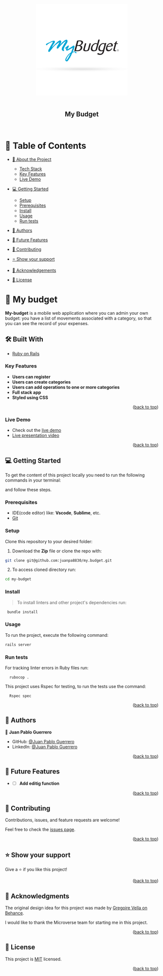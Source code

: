 <a name="readme-top"></a>

<div align="center">
  <img src="./public/budgetlogo.png" alt="logo" width="300P"  height="auto" />
  <br/><br/>

  <h2><b>My Budget</b></h2>

  <br/>

</div>

<!-- TABLE OF CONTENTS -->
# 📗 Table of Contents

- [📖 About the Project](#about-project)
    - [Tech Stack](#tech-stack)
    - [Key Features](#key-features)
    - [Live Demo](#demo)
- [💻 Getting Started](#getting-started)
  - [Setup](#setup)
  - [Prerequisites](#prerequisites)
  - [Install](#install)
  - [Usage](#usage)
  - [Run tests](#run-tests)

- [👥 Authors](#authors)
- [🔭 Future Features](#future-features)
- [🤝 Contributing](#contributing)
- [⭐️ Show your support](#support)
- [🙏 Acknowledgements](#acknowledgements)
- [📝 License](#license)

<!-- PROJECT DESCRIPTION -->

# 📖 My budget <a name="about-project"></a>

**My-budget** is a mobile web application where you can admin your own budget: you have a list of movements associated with a category, so that you can see the record of your expenses.

## 🛠 Built With <a name="built-with"></a>


  <ul>
    <li><a href="https://www.ruby-lang.org/en/documentation/">Ruby on Rails</a></li>
  </ul>


<!-- Features -->

### Key Features <a name="key-features"></a>

- **Users can register**
- **Users can create categories**
- **Users can add operations to one or more categories**
- **Full stack app**
- **Styled using CSS**

<p align="right">(<a href="#readme-top">back to top</a>)</p>

### Live Demo <a name="demo"></a>
- Check out the [live demo]()
- [Live presentation video]()

<p align="right">(<a href="#readme-top">back to top</a>)</p>


<!-- GETTING STARTED -->

## 💻 Getting Started <a name="getting-started"></a>

To get the content of this project locally you need to run the following commands in your terminal:

and follow these steps.

### Prerequisites

- IDE(code editor) like: **Vscode**, **Sublime**, etc.
- [Git](https://www.linode.com/docs/guides/how-to-install-git-on-linux-mac-and-windows/)

### Setup

Clone this repository to your desired folder:

1. Download the **Zip** file or clone the repo with:
 ```bash
git clone git@github.com:juanpa8830/my.budget.git
```
2. To access cloned directory run:
```bash
cd my-budget 
```

### Install

> To install linters and other project's dependencies run:

```bash
 bundle install
```

### Usage

To run the project, execute the following command:
```bash
rails server
```

### Run tests

For tracking linter errors in Ruby files run:
 
 ```
   rubocop .
 ```

This project uses Rspec for testing, to run the tests use the command:
 
 ```
   Rspec spec
 ```

<p align="right">(<a href="#readme-top">back to top</a>)</p>

<!-- AUTHORS -->

## 👥 Authors <a name="authors"></a>

👤 **Juan Pablo Guerrero**

- GitHub: [@Juan Pablo Guerrero](https://github.com/Juanpa8830)
- LinkedIn: [@Juan Pablo Guerrero](https://www.linkedin.com/in/juanpabloguerrerorios/)

<p align="right">(<a href="#readme-top">back to top</a>)</p>

<!-- FUTURE FEATURES -->

## 🔭 Future Features <a name="future-features"></a>

- - [ ] **Add editig function**

<p align="right">(<a href="#readme-top">back to top</a>)</p>

<!-- CONTRIBUTING -->

## 🤝 Contributing <a name="contributing"></a>

Contributions, issues, and feature requests are welcome!

Feel free to check the [issues page](https://github.com/juanpa8830/my-budget/issues).

<p align="right">(<a href="#readme-top">back to top</a>)</p>

<!-- SUPPORT -->

## ⭐️ Show your support <a name="support"></a>

Give a ⭐️ if you like this project!

<p align="right">(<a href="#readme-top">back to top</a>)</p>

<!-- ACKNOWLEDGEMENTS -->

## 🙏 Acknowledgments <a name="acknowledgements"></a>
The original design idea for this project was made by [Gregoire Vella on Behance](https://www.behance.net/gregoirevella). 

I would like to thank the Microverse team for starting me in this project.

<p align="right">(<a href="#readme-top">back to top</a>)</p>

<!-- LICENSE -->

## 📝 License <a name="license"></a>

This project is [MIT](./LICENSE) licensed.

<p align="right">(<a href="#readme-top">back to top</a>)</p>
